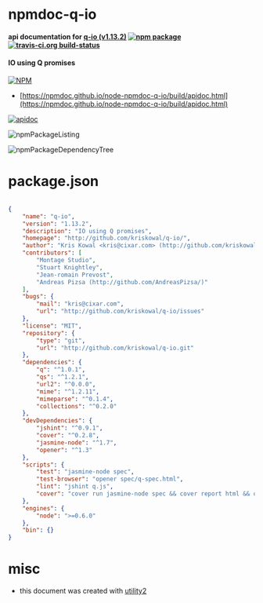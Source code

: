 # npmdoc-q-io

#### api documentation for  [q-io (v1.13.2)](http://github.com/kriskowal/q-io/)  [![npm package](https://img.shields.io/npm/v/npmdoc-q-io.svg?style=flat-square)](https://www.npmjs.org/package/npmdoc-q-io) [![travis-ci.org build-status](https://api.travis-ci.org/npmdoc/node-npmdoc-q-io.svg)](https://travis-ci.org/npmdoc/node-npmdoc-q-io)

#### IO using Q promises

[![NPM](https://nodei.co/npm/q-io.png?downloads=true&downloadRank=true&stars=true)](https://www.npmjs.com/package/q-io)

- [https://npmdoc.github.io/node-npmdoc-q-io/build/apidoc.html](https://npmdoc.github.io/node-npmdoc-q-io/build/apidoc.html)

[![apidoc](https://npmdoc.github.io/node-npmdoc-q-io/build/screenCapture.buildCi.browser.%252Ftmp%252Fbuild%252Fapidoc.html.png)](https://npmdoc.github.io/node-npmdoc-q-io/build/apidoc.html)

![npmPackageListing](https://npmdoc.github.io/node-npmdoc-q-io/build/screenCapture.npmPackageListing.svg)

![npmPackageDependencyTree](https://npmdoc.github.io/node-npmdoc-q-io/build/screenCapture.npmPackageDependencyTree.svg)



# package.json

```json

{
    "name": "q-io",
    "version": "1.13.2",
    "description": "IO using Q promises",
    "homepage": "http://github.com/kriskowal/q-io/",
    "author": "Kris Kowal <kris@cixar.com> (http://github.com/kriskowal/)",
    "contributors": [
        "Montage Studio",
        "Stuart Knightley",
        "Jean-romain Prevost",
        "Andreas Pizsa (http://github.com/AndreasPizsa/)"
    ],
    "bugs": {
        "mail": "kris@cixar.com",
        "url": "http://github.com/kriskowal/q-io/issues"
    },
    "license": "MIT",
    "repository": {
        "type": "git",
        "url": "http://github.com/kriskowal/q-io.git"
    },
    "dependencies": {
        "q": "^1.0.1",
        "qs": "^1.2.1",
        "url2": "^0.0.0",
        "mime": "^1.2.11",
        "mimeparse": "^0.1.4",
        "collections": "^0.2.0"
    },
    "devDependencies": {
        "jshint": "^0.9.1",
        "cover": "^0.2.8",
        "jasmine-node": "^1.7",
        "opener": "^1.3"
    },
    "scripts": {
        "test": "jasmine-node spec",
        "test-browser": "opener spec/q-spec.html",
        "lint": "jshint q.js",
        "cover": "cover run jasmine-node spec && cover report html && opener cover_html/index.html"
    },
    "engines": {
        "node": ">=0.6.0"
    },
    "bin": {}
}
```



# misc
- this document was created with [utility2](https://github.com/kaizhu256/node-utility2)
